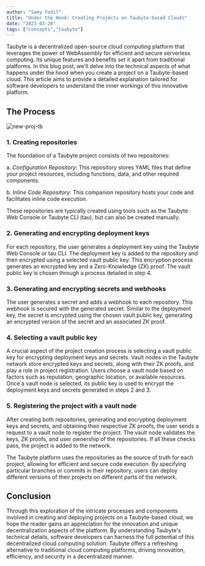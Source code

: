 ```yaml
---
author: "Samy Fodil"
title: "Under the Hood: Creating Projects on Taubyte-based Clouds"
date: "2023-03-20"
tags: ["concepts","taubyte"]
---
```




Taubyte is a decentralized open-source cloud computing platform that leverages the power of WebAssembly for efficient and secure serverless computing. Its unique features and benefits set it apart from traditional platforms. In this blog post, we'll delve into the technical aspects of what happens under the hood when you create a project on a Taubyte-based cloud. This article aims to provide a detailed explanation tailored for software developers to understand the inner workings of this innovative platform.

## The Process

![new-proj-tb](../images/new-prj-taubyte.png)

### 1. Creating repositories
The foundation of a Taubyte project consists of two repositories:

   a. *Configuration Repository*: This repository stores YAML files that define your project resources, including functions, data, and other required components.

   b. *Inline Code Repository*: This companion repository hosts your code and facilitates inline code execution.

These repositories are typically created using tools such as the Taubyte Web Console or Taubyte CLI (tau), but can also be created manually.

### 2. Generating and encrypting deployment keys
For each repository, the user generates a deployment key using the Taubyte Web Console or tau CLI. The deployment key is added to the repository and then encrypted using a selected vault public key. This encryption process generates an encrypted key and a Zero-Knowledge (ZK) proof. The vault public key is chosen through a process detailed in step 4.

### 3. Generating and encrypting secrets and webhooks
The user generates a secret and adds a webhook to each repository. This webhook is secured with the generated secret. Similar to the deployment key, the secret is encrypted using the chosen vault public key, generating an encrypted version of the secret and an associated ZK proof.

### 4. Selecting a vault public key
A crucial aspect of the project creation process is selecting a vault public key for encrypting deployment keys and secrets. Vault nodes in the Taubyte network store encrypted keys and secrets, along with their ZK proofs, and play a role in project registration. Users choose a vault node based on factors such as reputation, geographic location, or available resources. Once a vault node is selected, its public key is used to encrypt the deployment keys and secrets generated in steps 2 and 3.

### 5. Registering the project with a vault node
After creating both repositories, generating and encrypting deployment keys and secrets, and obtaining their respective ZK proofs, the user sends a request to a vault node to register the project. The vault node validates the keys, ZK proofs, and user ownership of the repositories. If all these checks pass, the project is added to the network.

The Taubyte platform uses the repositories as the source of truth for each project, allowing for efficient and secure code execution. By specifying particular branches or commits in their repository, users can deploy different versions of their projects on different parts of the network.

## Conclusion
Through this exploration of the intricate processes and components involved in creating and deploying projects on a Taubyte-based cloud, we hope the reader gains an appreciation for the innovation and unique decentralization aspects of the platform. By understanding Taubyte's technical details, software developers can harness the full potential of this decentralized cloud computing solution. Taubyte offers a refreshing alternative to traditional cloud computing platforms, driving innovation, efficiency, and security in a decentralized manner.
